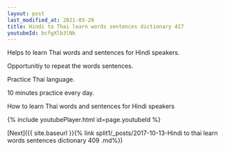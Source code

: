 ```yaml
---
layout: post
last_modified_at: 2021-03-29
title: Hindi to Thai learn words sentences dictionary 417 
youtubeId: bcfgXlb3lNk
---
```

 
 
Helps to learn Thai words and sentences for Hindi speakers.

Opportunitiy to repeat the words sentences. 

Practice Thai language. 
 
10 minutes practice every day. 
 
How to learn Thai words and sentences for Hindi speakers 
 
{% include youtubePlayer.html id=page.youtubeId %}
 
 
[Next]({{ site.baseurl }}{% link  split1/_posts/2017-10-13-Hindi to thai learn words sentences dictionary 409 .md%})
 
